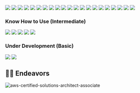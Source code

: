 <!-- <p align='center'>
<h1 align='center'>Hi, I am Kwangmin Kim<img src="https://raw.githubusercontent.com/ABSphreak/ABSphreak/master/gifs/Hi.gif" height="25px"></h2>
<p align='center'>Software Engineer  | Backend Developer  | DevOps </h4>
</p>

I'm a backend developer with 8 years of experience, currently working on a large-scale multi-tenancy web builder platform. I specialize in designing scalable systems with large traffics.

📄 [My Resume](https://thegrid-labs.com/resume) | 🌐 [My Website](https://thegrid-labs.com) | <img align="center" src="https://raw.githubusercontent.com/rahuldkjain/github-profile-readme-generator/master/src/images/icons/Social/medium.svg" alt="480kyle" height="20px" width="30px" /> [My Writings](https://medium.com/@kyle.kim0305)

## 🚀 Projects
<table>
<thead>
  <tr>
    <th style="border: none; background: none;">Project Name</th>
    <th style="border: none; background: none;">Description</th>
    <th style="border: none; background: none;">Project Link</th>
  </tr>
</thead>
<tbody>
  <tr>
    <td style="border: none; background: none;"><a href="https://github.com/varunKT001/tomper-wear-ecommerce" target="_blank" rel="noopener noreferrer">tomper-wear-ecommerce</a></td>
    <td style="border: none; background: none;">TomperWear is an E-commerce platform for small bussiness owners who want to expand their bussiness by providing an online purchase solution to their customers.</td>
    <td style="border: none; background: none;"><a href="https://tomper-wear.netlify.app/" target="_blank" rel="noopener noreferrer">visit</a></td>
  </tr>
  <tr>
    <td style="border: none; background: none;"><a href="https://github.com/varunKT001/tomper-chat" target="_blank" rel="noopener noreferrer">tomper-chat</a></td>
    <td style="border: none; background: none;">TomperChat is a clone of WhatsApp. Its build using MERN stack and uses socket.io for realtime messaging, online statuses, typing indicators, notifications etc.</td>
    <td style="border: none; background: none;"><a href="https://tomper-chat.herokuapp.com/" target="_blank" rel="noopener noreferrer">visit</a></td>
  </tr>
  <tr>
    <td style="border: none; background: none;"><a href="https://github.com/varunKT001/tomper-readmify" target="_blank" rel="noopener noreferrer">tomper-readmify</a></td>
    <td style="border: none; background: none;">Generate your Github Profile Readme using the best templates (UNDER DEVELOPMENT).</td>
    <td style="border: none; background: none;"><a href="https://tomper-readmify.herokuapp.com/" target="_blank" rel="noopener noreferrer">visit</a></td>
  </tr>
  <tr>
    <td style="border: none; background: none;"><a href="https://github.com/varunKT001/tomper-jobs" target="_blank" rel="noopener noreferrer">tomper-jobs</a></td>
    <td style="border: none; background: none;">TopperJobs is a job application tracking application that keeps track of the jobs you&#39;ve applied for.</td>
    <td style="border: none; background: none;"><a href="https://tomper-jobs.netlify.app/" target="_blank" rel="noopener noreferrer">visit</a></td>
  </tr>
  <tr>
    <td style="border: none; background: none;"><a href="https://github.com/varunKT001/tomperjs" target="_blank" rel="noopener noreferrer">tomper.js</a></td>
    <td style="border: none; background: none;">TomperJS is a web-framework based on MVC(Model-View-Controller) architecture pattern.</td>
    <td style="border: none; background: none;"><a href="https://varunkt001.github.io/tomperjs/" target="_blank" rel="noopener noreferrer">visit</a></td>
  </tr>
  <tr>
    <td style="border: none; background: none;"><a href="https://github.com/varunKT001/express-ts-decorators" target="_blank" rel="noopener noreferrer">express-ts-decorators</a></td>
    <td style="border: none; background: none;">Simple Typescript decorators for Express.</td>
    <td style="border: none; background: none;"><a href="https://www.npmjs.com/package/@varuntiwari/express-ts-decorators" target="_blank" rel="noopener noreferrer">npm</a></td>
  </tr>
  <tr>
    <td style="border: none; background: none;"><a href="https://github.com/varunKT001/tloc" target="_blank" rel="noopener noreferrer">tloc</a></td>
    <td style="border: none; background: none;">Find out how many lines of code you have written for your project.</td>
    <td style="border: none; background: none;"><a href="https://www.npmjs.com/package/tloc" target="_blank" rel="noopener noreferrer">npm</a></td>
  </tr>
  <tr>
    <td colspan="3" align="center"><a href="https://github.com/480kyle?tab=repositories">View all projects</a></td>
  </tr>
</tbody>
</table>

## 🛠️ Technologies & Tools

### Everyday Use (Advanced) -->
<p>
<!-- GitHub Actions  -->
<img src='https://img.shields.io/badge/github%20actions-%232671E5.svg?style=for-the-badge&amp;logo=githubactions&amp;logoColor=white' />
<!-- MongoDB  -->
<img src='https://img.shields.io/badge/MongoDB-%234ea94b.svg?style=for-the-badge&amp;logo=mongodb&amp;logoColor=white' />
<!-- MySQL  -->
<img src='https://img.shields.io/badge/mysql-%2300000f.svg?style=for-the-badge&amp;logo=mysql&amp;logoColor=white' />
<!-- NestJS  -->
<img src='https://img.shields.io/badge/nestjs-%23E0234E.svg?style=for-the-badge&amp;logo=nestjs&amp;logoColor=white' />
<!-- NodeJS  -->
<img src='https://img.shields.io/badge/node.js-6DA55F?style=for-the-badge&amp;logo=node.js&amp;logoColor=white' />
<!-- Yarn  -->
<img src='https://img.shields.io/badge/yarn-%232C8EBB.svg?style=for-the-badge&amp;logo=yarn&amp;logoColor=white' />
<!-- AWS  -->
<img src='https://img.shields.io/badge/AWS-%23FF9900.svg?style=for-the-badge&amp;logo=amazon-aws&amp;logoColor=white' />
<!-- JavaScript  -->
<img src='https://img.shields.io/badge/javascript-%23323330.svg?style=for-the-badge&amp;logo=javascript&amp;logoColor=%23F7DF1E' />
<!-- PHP  -->
<img src='https://img.shields.io/badge/php-%23777BB4.svg?style=for-the-badge&amp;logo=php&amp;logoColor=white' />
<!-- TypeScript  -->
<img src='https://img.shields.io/badge/typescript-%23007ACC.svg?style=for-the-badge&amp;logo=typescript&amp;logoColor=white' />
<!-- Linux  -->
<img src='https://img.shields.io/badge/Linux-FCC624?style=for-the-badge&amp;logo=linux&amp;logoColor=black' />
<!-- Docker  -->
<img src='https://img.shields.io/badge/docker-%230db7ed.svg?style=for-the-badge&amp;logo=docker&amp;logoColor=white' />
<!-- Kubernetes  -->
<img src='https://img.shields.io/badge/kubernetes-%23326ce5.svg?style=for-the-badge&amp;logo=kubernetes&amp;logoColor=white' />
<!-- Git  -->
<img src='https://img.shields.io/badge/git-%23F05033.svg?style=for-the-badge&amp;logo=git&amp;logoColor=white' />
<!-- Bitbucket  -->
<img src='https://img.shields.io/badge/bitbucket-%230047B3.svg?style=for-the-badge&amp;logo=bitbucket&amp;logoColor=white' />
<!-- Datadog  -->
<img src='https://img.shields.io/badge/datadog-%23632CA6.svg?style=for-the-badge&amp;logo=datadog&amp;logoColor=white' />
<!-- JWT  -->
<img src='https://img.shields.io/badge/JWT-black?style=for-the-badge&amp;logo=JSON%20web%20tokens' />
<!-- Yarn  -->
<img src='https://img.shields.io/badge/yarn-%232C8EBB.svg?style=for-the-badge&amp;logo=yarn&amp;logoColor=white' />
<!-- Linux  -->
<img src='https://img.shields.io/badge/Linux-FCC624?style=for-the-badge&amp;logo=linux&amp;logoColor=black' />
<!-- ESLint  -->
<img src='https://img.shields.io/badge/ESLint-4B3263?style=for-the-badge&amp;logo=eslint&amp;logoColor=white' />
<!-- Jest  -->
<img src='https://img.shields.io/badge/-jest-%23C21325?style=for-the-badge&amp;logo=jest&amp;logoColor=white' />

</p>

### Know How to Use (Intermediate)

<p>
<!-- RabbitMQ  -->
<img src='https://img.shields.io/badge/rabbitmq-FF6600?style=for-the-badge&amp;logo=rabbitmq&amp;logoColor=white' />
<!-- Oracle  -->
<img src='https://img.shields.io/badge/Oracle-F80000?style=for-the-badge&amp;logo=oracle&amp;logoColor=white' />
<!-- GraphQL  -->
<img src='https://img.shields.io/badge/-GraphQL-E10098?style=for-the-badge&amp;logo=graphql&amp;logoColor=white' />
<!-- Grafana  -->
<img src='https://img.shields.io/badge/grafana-%23F46800.svg?style=for-the-badge&amp;logo=grafana&amp;logoColor=white' />
<!-- Prometheus  -->
<img src='https://img.shields.io/badge/Prometheus-E6522C?style=for-the-badge&amp;logo=Prometheus&amp;logoColor=white' />

</p>

### Under Development (Basic)
<p>
<!-- Flutter  -->
<img src='https://img.shields.io/badge/Flutter-%2302569B.svg?style=for-the-badge&amp;logo=Flutter&amp;logoColor=white' />
<!-- Terraform  -->
<img src='https://img.shields.io/badge/terraform-%235835CC.svg?style=for-the-badge&amp;logo=terraform&amp;logoColor=white' />

</p>

## 🏋️‍♂️ Endeavors
![aws-certified-solutions-architect-associate](https://github.com/user-attachments/assets/c10cae8a-5609-47b4-8828-2134744b5e45)